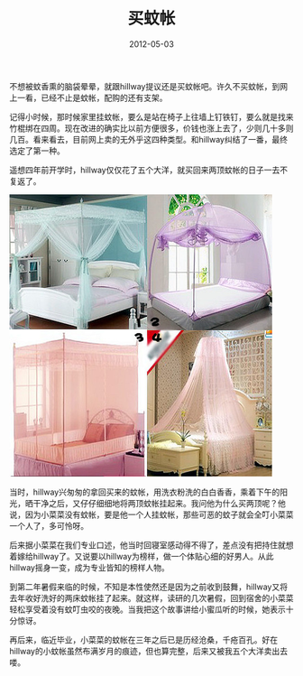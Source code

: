 ﻿---
title: "买蚊帐"
date: 2012-05-03
categories: 
  - "essay"
tags: 
  - "汕头"
  - "蚊帐"
---

不想被蚊香熏的脑袋晕晕，就跟hillway提议还是买蚊帐吧。许久不买蚊帐，到网上一看，已经不止是蚊帐，配购的还有支架。

记得小时候，那时候家里挂蚊帐，要么是站在椅子上往墙上钉铁钉，要么就是找来竹棍绑在四周。现在改进的确实比以前方便很多，价钱也涨上去了，少则几十多则几百。看来看去，目前网上卖的无外乎这四种类型。和hillway纠结了一番，最终选定了第一种。

遥想四年前开学时，hillway仅仅花了五个大洋，就买回来两顶蚊帐的日子一去不复返了。

![蚊帐](/images/7138344055_47e0d8e8f1.jpg)

当时，hillway兴匆匆的拿回买来的蚊帐，用洗衣粉洗的白白香香，乘着下午的阳光，晒干净之后，又仔仔细细地将两顶蚊帐挂起来。我问他为什么买两顶呢？他说，因为小菜菜没有蚊帐，要是他一个人挂蚊帐，那些可恶的蚊子就会全叮小菜菜一个人了，多可怜呀。

后来据小菜菜在我们专业口述，他当时回寝室感动得不得了，差点没有把持住就想着嫁给hillway了。又说要以hillway为榜样，做一个体贴心细的好男人。从此hillway摇身一变，成为专业皆知的榜样人物。

到第二年暑假来临的时候，不知是本性使然还是因为之前收到鼓舞，hillway又将去年收好洗好的两床蚊帐挂了起来。就这样，读研的几次暑假，回到宿舍的小菜菜轻松享受着没有蚊叮虫咬的夜晚。当我把这个故事讲给小蜜瓜听的时候，她表示十分惊讶。

再后来，临近毕业，小菜菜的蚊帐在三年之后已是历经沧桑，千疮百孔。好在hillway的小蚊帐虽然布满岁月的痕迹，但也算完整，后来又被我五个大洋卖出去喽。
